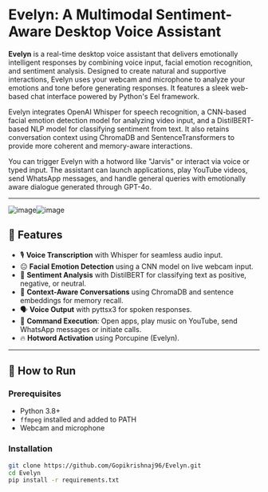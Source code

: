 # Evelyn: A Multimodal Sentiment-Aware Desktop Voice Assistant

**Evelyn** is a real-time desktop voice assistant that delivers emotionally intelligent responses by combining voice input, facial emotion recognition, and sentiment analysis. 
Designed to create natural and supportive interactions, Evelyn uses your webcam and microphone to analyze your emotions and tone before generating responses. It features a sleek
web-based chat interface powered by Python's Eel framework.

Evelyn integrates OpenAI Whisper for speech recognition, a CNN-based facial emotion detection model for analyzing video input, and a DistilBERT-based NLP model for classifying 
sentiment from text. It also retains conversation context using ChromaDB and SentenceTransformers to provide more coherent and memory-aware interactions.

You can trigger Evelyn with a hotword like "Jarvis" or interact via voice or typed input. The assistant can launch applications, play YouTube videos, send WhatsApp messages, and 
handle general queries with emotionally aware dialogue generated through GPT-4o.

---
![image](https://github.com/user-attachments/assets/0ace1bdd-1064-406d-b565-06dd92688c16)![image](https://github.com/user-attachments/assets/89ebf1c3-5db1-4607-9467-8518ce43de9b)



## 🌟 Features

- 🎙️ **Voice Transcription** with Whisper for seamless audio input.
- 😐 **Facial Emotion Detection** using a CNN model on live webcam input.
- 💬 **Sentiment Analysis** with DistilBERT for classifying text as positive, negative, or neutral.
- 🧠 **Context-Aware Conversations** using ChromaDB and sentence embeddings for memory recall.
- 🗣️ **Voice Output** with pyttsx3 for spoken responses.
- 🧩 **Command Execution**: Open apps, play music on YouTube, send WhatsApp messages or initiate calls.
- 🔥 **Hotword Activation** using Porcupine (Evelyn).
---

## 🚀 How to Run

### Prerequisites
- Python 3.8+
- `ffmpeg` installed and added to PATH
- Webcam and microphone

### Installation

```bash
git clone https://github.com/Gopikrishnaj96/Evelyn.git
cd Evelyn
pip install -r requirements.txt
